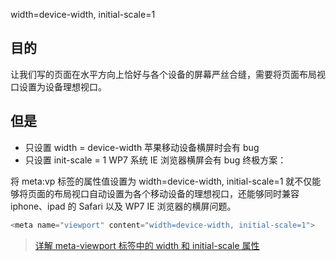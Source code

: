 width=device-width, initial-scale=1

## 目的

让我们写的页面在水平方向上恰好与各个设备的屏幕严丝合缝，需要将页面布局视口设置为设备理想视口。

## 但是

- 只设置 width = device-width 苹果移动设备横屏时会有 bug
- 只设置 init-scale = 1 WP7 系统 IE 浏览器横屏会有 bug
  终极方案：

将 meta:vp 标签的属性值设置为 width=device-width, initial-scale=1 就不仅能够将页面的布局视口自动设置为各个移动设备的理想视口，还能够同时兼容 iphone、ipad 的 Safari 以及 WP7 IE 浏览器的横屏问题。

```javascript
<meta name="viewport" content="width=device-width, initial-scale=1">
```

> [详解 meta-viewport 标签中的 width 和 initial-scale 属性](https://blog.csdn.net/leman314/article/details/111936863)
